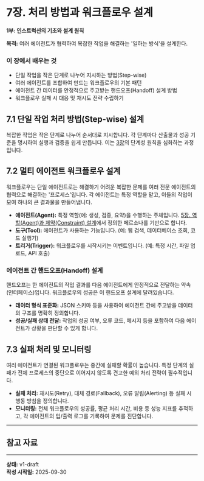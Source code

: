 # 7장. 처리 방법과 워크플로우 설계

**1부: 인스트럭션의 기초와 설계 원칙**

**목적:** 여러 에이전트가 협력하여 복잡한 작업을 해결하는 '일하는 방식'을 설계한다.

### 이 장에서 배우는 것
- 단일 작업을 작은 단계로 나누어 지시하는 방법(Step-wise)
- 여러 에이전트를 조합하여 만드는 워크플로우의 기본 패턴
- 에이전트 간 데이터를 안정적으로 주고받는 핸드오프(Handoff) 설계 방법
- 워크플로우 실패 시 대응 및 재시도 전략 수립하기

## 7.1 단일 작업 처리 방법(Step-wise) 설계
복잡한 작업은 작은 단계로 나누어 순서대로 지시합니다. 각 단계마다 산출물과 성공 기준을 명시하여 실행과 검증을 쉽게 만듭니다. 이는 [3장](03-good-instructions.md)의 단계성 원칙을 심화하는 과정입니다.

## 7.2 멀티 에이전트 워크플로우 설계
워크플로우는 단일 에이전트로는 해결하기 어려운 복잡한 문제를 여러 전문 에이전트의 협력으로 해결하는 '프로세스'입니다. 각 에이전트는 특정 역할을 맡고, 이들의 작업이 모여 하나의 큰 결과물을 만들어냅니다.

- **에이전트(Agent):** 특정 역할(예: 생성, 검증, 요약)을 수행하는 주체입니다. [5장. 역할(Agent)과 제약(Constraint) 설계](05-agent-constraints.md)에서 정의한 페르소나를 기반으로 합니다.
- **도구(Tool):** 에이전트가 사용하는 기능입니다. (예: 웹 검색, 데이터베이스 조회, 코드 실행기)
- **트리거(Trigger):** 워크플로우를 시작시키는 이벤트입니다. (예: 특정 시간, 파일 업로드, API 호출)

### 에이전트 간 핸드오프(Handoff) 설계
핸드오프는 한 에이전트의 작업 결과를 다음 에이전트에게 안정적으로 전달하는 약속(인터페이스)입니다. 워크플로우의 성공은 이 핸드오프 설계에 달려있습니다.

- **데이터 형식 표준화:** JSON 스키마 등을 사용하여 에이전트 간에 주고받을 데이터의 구조를 명확히 정의합니다.
- **성공/실패 상태 전달:** 작업의 성공 여부, 오류 코드, 메시지 등을 포함하여 다음 에이전트가 상황을 판단할 수 있게 합니다.

## 7.3 실패 처리 및 모니터링
여러 에이전트가 연결된 워크플로우는 중간에 실패할 확률이 높습니다. 특정 단계의 실패가 전체 프로세스의 중단으로 이어지지 않도록 견고한 예외 처리 전략이 필수적입니다.

- **실패 처리:** 재시도(Retry), 대체 경로(Fallback), 오류 알림(Alerting) 등 실패 시 행동 방침을 정의합니다.
- **모니터링:** 전체 워크플로우의 성공률, 평균 처리 시간, 비용 등 성능 지표를 추적하고, 각 에이전트의 입/출력 로그를 기록하여 문제를 진단합니다.

---

## 참고 자료

---

**상태:** v1-draft  
**작성 시작일:** 2025-09-30
